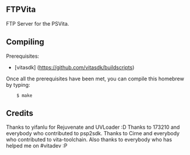 ## FTPVita
FTP Server for the PSVita.

## Compiling
Prerequisites:
* [vitasdk] (https://github.com/vitasdk/buildscripts)

Once all the prerequisites have been met, you can compile this homebrew by typing:
```
	$ make
```

## Credits
Thanks to yifanlu for Rejuvenate and UVLoader :D
Thanks to 173210 and everybody who contributed to psp2sdk.
Thanks to Cirne and everybody who contributed to vita-toolchain.
Also thanks to everybody who has helped me on #vitadev :P
